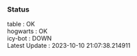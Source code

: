 ### Status


table : OK  
hogwarts : OK  
icy-bot : DOWN  
Latest Update : 2023-10-10 21:07:38.214911
